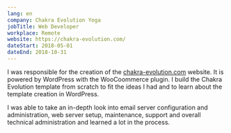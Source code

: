 ```yaml
---
lang: en
company: Chakra Evolution Yoga
jobTitle: Web Developer
workplace: Remote
website: https://chakra-evolution.com/
dateStart: 2018-05-01
dateEnd: 2018-10-31
---
```


I was responsible for the creation of the [chakra-evolution.com](https://chakra-evolution.com) website. It is powered by WordPress with the WooCoommerce plugin. I build the Chakra Evolution template from scratch to fit the ideas I had and to learn about the template creation in WordPress.

I was able to take an in-depth look into email server configuration and administration, web server setup, maintenance, support and overall technical administration and learned a lot in the process.
